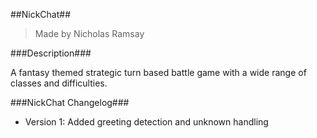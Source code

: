 ##NickChat##
> Made by Nicholas Ramsay

###Description###

A fantasy themed strategic turn based battle game with a wide range of classes and difficulties.

###NickChat Changelog###
- Version 1: Added greeting detection and unknown handling

